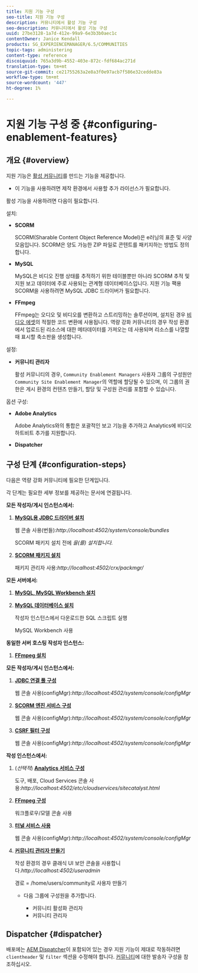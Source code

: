```yaml
---
title: 지원 기능 구성
seo-title: 지원 기능 구성
description: 커뮤니티에서 활성 기능 구성
seo-description: 커뮤니티에서 활성 기능 구성
uuid: 27be3128-1a7d-412e-99a9-6e3b3b0aec1c
contentOwner: Janice Kendall
products: SG_EXPERIENCEMANAGER/6.5/COMMUNITIES
topic-tags: administering
content-type: reference
discoiquuid: 765a3d9b-4552-403e-872c-fdf684ac271d
translation-type: tm+mt
source-git-commit: ce21755263a2e8a3f0e97acb7f586e32cedde83a
workflow-type: tm+mt
source-wordcount: '447'
ht-degree: 1%

---
```



# 지원 기능 구성 중 {#configuring-enablement-features}

## 개요 {#overview}

지원 기능은 [활성 커뮤니티](overview.md#enablement-community)를 만드는 기능을 제공합니다.

* 이 기능을 사용하려면 제작 환경에서 사용할 추가 라이선스가 필요합니다.

활성 기능을 사용하려면 다음이 필요합니다.

설치:

* **SCORM**

   SCORM(Sharable Content Object Reference Model)은 e러닝의 표준 및 사양 모음입니다. SCORM은 양도 가능한 ZIP 파일로 콘텐트를 패키지하는 방법도 정의합니다.

* **MySQL**

   MySQL은 비디오 진행 상태를 추적하기 위한 테이블뿐만 아니라 SCORM 추적 및 지원 보고 데이터에 주로 사용되는 관계형 데이터베이스입니다. 지원 기능 팩용 SCORM을 사용하려면 MySQL JDBC 드라이버가 필요합니다.

* **FFmpeg**

   FFmpeg는 오디오 및 비디오를 변환하고 스트리밍하는 솔루션이며, 설치된 경우 [비디오 에셋](../../help/sites-authoring/default-components-foundation.md#video)의 적절한 코드 변환에 사용됩니다. 역량 강화 커뮤니티의 경우 작성 환경에서 업로드된 리소스에 대한 메타데이터를 가져오는 데 사용되며 리소스를 나열할 때 표시할 축소판을 생성합니다.

설정:

* **커뮤니티 관리자**

   활성 커뮤니티의 경우, `Community Enablement Managers` 사용자 그룹의 구성원만 `Community Site Enablement Manager`의 역할에 할당될 수 있으며, 이 그룹의 권한은 게시 환경의 컨텐츠 만들기, 할당 및 구성원 관리를 포함할 수 있습니다.

옵션 구성:

* **Adobe Analytics**

   Adobe Analytics와의 통합은 포괄적인 보고 기능을 추가하고 Analytics에 비디오 하트비트 추가를 지원합니다.

* **Dispatcher**

## 구성 단계 {#configuration-steps}

다음은 역량 강화 커뮤니티에 필요한 단계입니다.

각 단계는 필요한 세부 정보를 제공하는 문서에 연결됩니다.

**모든 작성자/게시 인스턴스에서:**

1. **[MySQL용 JDBC 드라이버 설치](deploy-communities.md#jdbc-driver-for-mysql)**

   웹 콘솔 사용(번들):*http://localhost:4502/system/console/bundles*

   SCORM 패키지 설치 전에 *을(를) 설치합니다.*

1. **[SCORM 패키지 설치](deploy-communities.md#scorm-package)**


   패키지 관리자 사용:*http://localhost:4502/crx/packmgr/*

**모든 서버에서:**

1. **[MySQL, MySQL Workbench 설치](mysql.md)**

1. **[MySQL 데이터베이스 설치](mysql.md#database-setup)**

   작성자 인스턴스에서 다운로드한 SQL 스크립트 실행

   MySQL Workbench 사용

**동일한 서버 호스팅 작성자 인스턴스:**

1. **[FFmpeg 설치](ffmpeg.md)**

**모든 작성자/게시 인스턴스에서:**

1. **[JDBC 연결 풀 구성](mysql.md#configure-jdbc-connections)**

   웹 콘솔 사용(configMgr):*http://localhost:4502/system/console/configMgr*

1. **[SCORM 엔진 서비스 구성](mysql.md#aem-communities-scormengine-service)**

   웹 콘솔 사용(configMgr):*http://localhost:4502/system/console/configMgr*

1. **[CSRF 필터 구성](mysql.md#adobe-granite-csrf-filter)**

   웹 콘솔 사용(configMgr):*http://localhost:4502/system/console/configMgr*

**작성 인스턴스에서:**

1. (*선택적*) **[Analytics 서비스 구성](analytics.md)**

   도구, 배포, Cloud Services 콘솔 사용:*http://localhost:4502/etc/cloudservices/sitecatalyst.html*

1. **[FFmpeg 구성](ffmpeg.md#configure-ffmpeg-transcoding-service)**

   워크플로우/모델 콘솔 사용

1. **[터널 서비스 사용](deploy-communities.md#tunnel-service-on-author)**

   웹 콘솔 사용(configMgr):*http://localhost:4502/system/console/configMgr*

1. **[커뮤니티 관리자 만들기](users.md#creating-community-members)**

   작성 환경의 경우 클래식 UI 보안 콘솔을 사용합니다.*http://localhost:4502/useradmin*

   경로 = /home/users/community로 사용자 만들기

   * 다음 그룹에 구성원을 추가합니다.

      * 커뮤니티 활성화 관리자
      * 커뮤니티 관리자

## Dispatcher {#dispatcher}

배포에는 [AEM Dispatcher](https://helpx.adobe.com/experience-manager/dispatcher/using/dispatcher.html)이 포함되어 있는 경우 지원 기능이 제대로 작동하려면 `clientheader` 및 `filter` 섹션을 수정해야 합니다. [커뮤니티](dispatcher.md#enablement)에 대한 발송자 구성을 참조하십시오.
